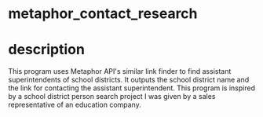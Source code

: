 # metaphor_contact_research

# description
This program uses Metaphor API's similar link finder to find assistant superintendents of school districts. It outputs the school district name and the link for contacting the assistant superintendent. This program is inspired by a school district person search project I was given by a sales representative of an education company.
